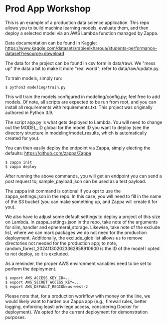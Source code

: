 # Prod App Workshop
This is an example of a production data science application. This repo allows you to 
build machine learning models, evaluate them, and then deploy a selected model via 
an AWS Lambda function managed by Zappa. 

Data documentation can be found in Kaggle: 
https://www.kaggle.com/datasets/rabieelkharoua/students-performance-dataset?resource=download

The data for the project can be found in csv form in data/raw/. We "mess up" the 
data a bit to make it more "real world"; refer to data/raw/update.py.

To train models, simply run:

```console
$ python3 modeling/train.py
```

This will train the models configured in modeling/config.py; feel free to add 
models. Of note, all scripts are expected to be run from root, and you can install
all requirements with requirements.txt. This project was originally authored in
Python 3.9. 

The script app.py is what gets deployed to Lambda. You will need to change out
the MODEL_ID global for the model ID you want to deploy (see the directory 
structure in modeling/model_results, which is automatically created for you). 

You can then easily deploy the endpoint via Zappa, simply electing the defaults: 
https://github.com/zappa/Zappa

```console
$ zappa init
$ zappa deploy
```

After running the above commands, you will get an endpoint you can send a post
request to; sample_payload.json can be used as a test payload. 

The zappa init command is optional if you opt to use the zappa_settings.json in
the repo. In this case, you will need to fill in the name of the S3 bucket
(you can make something up, and Zappa will create it for you).

We also have to adjust some default settings to deploy a project of this size on
Lambda. In zappa_settings.json in the repo, take note of the arguments for 
slim_handler and ephemeral_storage. Likewise, take note of the exclude list, where
we can mark packages we do not need for the production deployment. Additionally,
the exclude_glob list allows us to remove directories not needed for the 
production app; to note, random_forest_202411302023362858910600 is the ID of the
model I opted to not deploy, so it is excluded.

As a reminder, the proper AWS environment variables need to be set to perform the
deployment. 
```console
$ export AWS_ACCESS_KEY_ID=...
$ export AWS_SECRET_ACCESS_KEY=...
$ export AWS_DEFAULT_REGION=us-west-2
```

Please note that, for a production workflow with money on the line, we would 
likely want to harden our Zappa app (e.g., firewall rules, better logging, 
enforcing least-privilege access, considering Docker for deployment). We opted for
the current deployment for demonstration purposes. 
